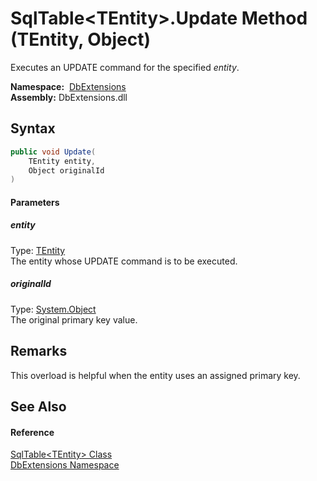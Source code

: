 SqlTable&lt;TEntity>.Update Method (TEntity, Object)
====================================================
Executes an UPDATE command for the specified *entity*.

  **Namespace:**  [DbExtensions][1]  
  **Assembly:** DbExtensions.dll

Syntax
------

```csharp
public void Update(
	TEntity entity,
	Object originalId
)
```

#### Parameters

##### *entity*
Type: [TEntity][2]  
The entity whose UPDATE command is to be executed.

##### *originalId*
Type: [System.Object][3]  
The original primary key value.


Remarks
-------
This overload is helpful when the entity uses an assigned primary key.

See Also
--------

#### Reference
[SqlTable&lt;TEntity> Class][2]  
[DbExtensions Namespace][1]  

[1]: ../README.md
[2]: README.md
[3]: https://docs.microsoft.com/dotnet/api/system.object